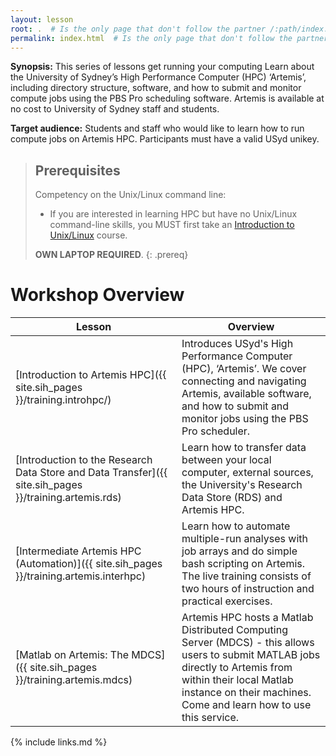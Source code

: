 ```yaml
---
layout: lesson
root: .  # Is the only page that don't follow the partner /:path/index.html
permalink: index.html  # Is the only page that don't follow the partner /:path/index.html
---
```


**Synopsis:** This series of lessons get running your computing Learn about the University of Sydney’s High Performance Computer (HPC) ‘Artemis’, including directory structure, software, and how to submit and monitor compute jobs using the PBS Pro scheduling software. Artemis is available at no cost to University of Sydney staff and students.

**Target audience:** Students and staff who would like to learn how to run compute jobs on Artemis HPC. Participants must have a valid USyd unikey.

> ## Prerequisites
> Competency on the Unix/Linux command line:
>
> * If you are interested in learning HPC but have no Unix/Linux command-line skills, you MUST first take an [Introduction to Unix/Linux](https://intersect.org.au/training/course/unix) course.
>
> **OWN LAPTOP REQUIRED**.
{: .prereq}

# Workshop Overview

| Lesson    | Overview |
| ------- | ---------- |
| [Introduction to Artemis HPC]({{ site.sih_pages }}/training.introhpc/) | Introduces USyd's High Performance Computer (HPC), ‘Artemis’. We cover connecting and navigating Artemis, available software, and how to submit and monitor jobs using the PBS Pro scheduler.|
| [Introduction to the Research Data Store and Data Transfer]({{ site.sih_pages }}/training.artemis.rds) |  Learn how to transfer data between your local computer, external sources, the University's Research Data Store (RDS) and Artemis HPC. |
|[Intermediate Artemis HPC (Automation)]({{ site.sih_pages }}/training.artemis.interhpc) | Learn how to automate multiple-run analyses with job arrays and do simple bash scripting on Artemis. The live training consists of two hours of instruction and practical exercises. |
|[Matlab on Artemis: The MDCS]({{ site.sih_pages }}/training.artemis.mdcs) | Artemis HPC hosts a Matlab Distributed Computing Server (MDCS) - this allows users to submit MATLAB jobs directly to Artemis from within their local Matlab instance on their machines. Come and learn how to use this service. |

{% include links.md %}
